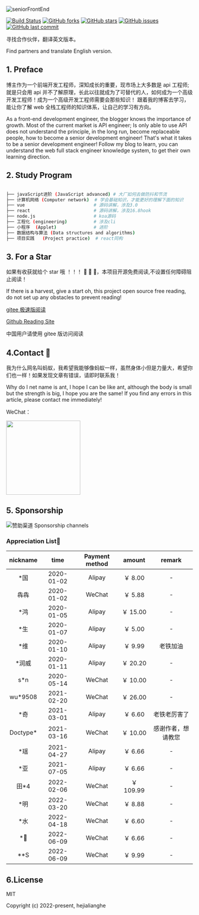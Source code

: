 ![seniorFrontEnd](./image/seniorFrontEnd.png)

[![Build Status](https://travis-ci.com/hejialianghe/Senior-FrontEnd.svg?branch=master)](https://travis-ci.com/hejialianghe/Senior-FrontEnd) [![GitHub forks](https://img.shields.io/github/forks/hejialianghe/Senior-FrontEnd.svg?style=flat-square)](https://github.com/hejialianghe/Senior-FrontEnd/network) [![GitHub stars](https://img.shields.io/github/stars/hejialianghe/Senior-FrontEnd.svg?style=flat-square)](https://github.com/hejialianghe/Senior-FrontEnd/stargazers) [![GitHub issues](https://img.shields.io/github/issues/hejialianghe/Senior-FrontEnd.svg?style=flat-square)](https://github.com/hejialianghe/Senior-FrontEnd/issues) [![GitHub last commit](https://img.shields.io/github/last-commit/hejialianghe/Senior-FrontEnd.svg?style=flat-square)](https://github.com/hejialianghe/Senior-FrontEnd/commits/master)

寻找合作伙伴，翻译英文版本。

Find partners and translate English version.

## 1. Preface

博主作为一个前端开发工程师，深知成长的重要，现市场上大多数是 api 工程师;就是只会用 api 并不了解原理，长此以往就成为了可替代的人，如何成为一个高级开发工程师！成为一个高级开发工程师需要会那些知识！
跟着我的博客去学习，能让你了解 web 全栈工程师的知识体系，让自己的学习有方向。

As a front-end development engineer, the blogger knows the importance of growth. Most of the current market is API engineer; Is only able to use API does not understand the principle, in the long run, become replaceable people, how to become a senior development engineer! That's what it takes to be a senior development engineer! Follow my blog to learn, you can understand the web full stack engineer knowledge system, to get their own learning direction.

## 2. Study Program

```bash

├── javaScript进阶 (JavaScript advanced) # 大厂如何去做防抖和节流
├── 计算机网络 (Computer network)  # 学会基础知识，才能更好的理解下面的知识
├── vue                          # 源码讲解，涉及3.0
├── react                        # 源码讲解，涉及16.8hook
├── node.js                      # koa源码
├── 工程化 (engineering)          # 涉及cli
├── 小程序  (Applet)              # 进阶
├── 数据结构与算法 (Data structures and algorithms)                 
├── 项目实践   (Project practice)  # react同构

```

## 3. For a Star

如果有收获就给个 star 哦 ！！！ :pray: :pray: :pray:，本项目开源免费阅读,不设置任何障碍阻止阅读！

If there is a harvest, give a start oh, this project open source free reading, do not set up any obstacles to prevent reading!

[gitee 极速版阅读](https://hejialianghe.gitee.io/)

[Github Reading Site](https://hejialianghe.github.io/)

中国用户请使用 gitee 版访问阅读

## 4.Contact :vibration_mode:

我为什么网名叫蚂蚁，我希望我能够像蚂蚁一样，虽然身体小但是力量大，希望你们也一样！如果发现文章有错误，请即时联系我！

Why do I net name is ant, I hope I can be like ant, although the body is small but the strength is big, I hope you are the same! If you find any errors in this article, please contact me immediately!

WeChat：

<img src="./docs/.vuepress/public/weixin.jpeg" width="200" />

## 5. Sponsorship

![赞助渠道 Sponsorship channels](./image/money.f845196d.png)

### Appreciation List:art:

| nickname  |   time |   Payment method |   amount |       remark       |
| :-------: | :-----------------: | :--------------: | :--------------------: | :----------------: |
|   \*国    |     2020-01-02      |      Alipay      |        ￥ 8.00         |         -          |
|   犇犇    |     2020-01-02      |      WeChat      |        ￥ 5.88         |         -          |
|   \*鸿    |     2020-01-05      |      Alipay      |        ￥ 15.00        |         -          |
|   \*生    |     2020-01-07      |      Alipay      |        ￥ 5.00         |         -          |
|   \*维    |     2020-01-10      |      Alipay      |        ￥ 9.99         |      老铁加油      |
|  \*润威   |     2020-01-11      |      Alipay      |        ￥ 20.20        |         -          |
|   s\*n    |     2020-05-14      |      WeChat      |        ￥ 10.00        |         -          |
| wu\*9508  |     2021-02-20      |      WeChat      |        ￥ 26.00        |         -          |
|   \*奇    |     2021-03-01      |      Alipay      |        ￥ 6.60         |    老铁老厉害了    |
| Doctype\* |     2021-03-16      |      WeChat      |        ￥ 10.00        | 感谢作者，想请教您 |
|   \*瑶    |     2021-04-27      |      Alipay      |        ￥ 6.66         |         -          |
|   \*亚    |     2021-07-05      |      Alipay      |        ￥ 6.66         |         -          |
| 田\*4    |     2022-02-06      |      WeChat      |        ￥ 109.99        |         -          |
|   \*明    |     2022-03-20     |      WeChat      |        ￥ 8.88        |         -          |
|   \*水    |     2022-04-18     |      WeChat      |        ￥ 6.60        |         -          |
|   \*🐯    |     2022-06-09     |      WeChat      |        ￥ 6.66       |         -          |
|   \**S    |     2022-06-09     |      WeChat      |        ￥ 9.99       |         -          |

## 6.License
MIT

Copyright (c) 2022-present, hejialianghe